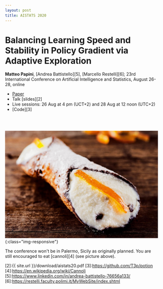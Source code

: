 ```yaml
---
layout: post
title: AISTATS 2020
---
```

# Balancing Learning Speed and Stability in Policy Gradient via Adaptive Exploration
**Matteo Papini**, [Andrea Battistello][5], [Marcello Restelli][6]; 23rd International Conference on Artificial Intelligence and Statistics, August 26-28, online

* [Paper][1]
* Talk [slides][2]
* Live sessions: 26 Aug at 4 pm (UCT+2) and 28 Aug at 12 noon (UTC+2)
* [Code][3]

<br/><br/>

![image-title-here](../images/cannolo.jpg){:class="img-responsive"}

The conference won't be in Palermo, Sicily as originally planned. You are still encouraged to eat [cannoli][4] (see picture above).

[1]:http://proceedings.mlr.press/v108/papini20a.html
[2]:{{ site.url }}/download/aistats20.pdf
[3]:https://github.com/T3p/potion
[4]:https://en.wikipedia.org/wiki/Cannoli
[5]:https://www.linkedin.com/in/andrea-battistello-76656a133/
[6]:https://restelli.faculty.polimi.it/MyWebSite/index.shtml

